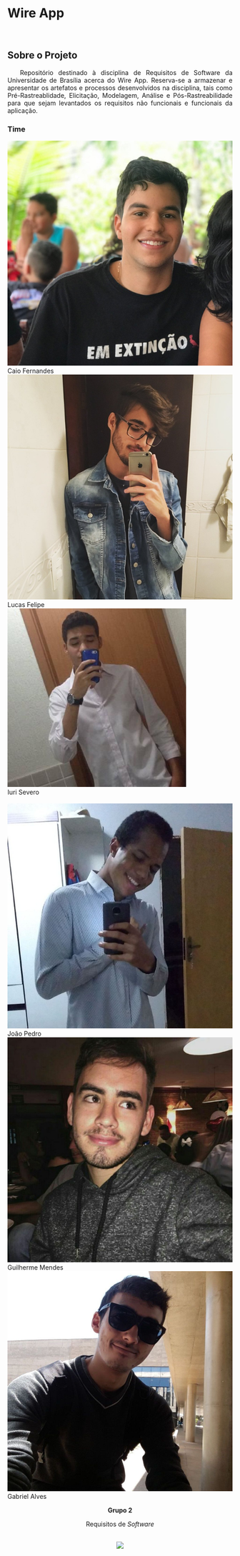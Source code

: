 # Wire App
<br>

## Sobre o Projeto

<p align="justify"> &emsp;&emsp;Repositório destinado à disciplina de Requisitos de Software da Universidade de Brasília acerca do Wire App. Reserva-se a armazenar e apresentar os artefatos e processos desenvolvidos na disciplina, tais como Pré-Rastreablidade, Elicitação, Modelagem, Análise e Pós-Rastreabilidade para que sejam levantados os requisitos não funcionais e funcionais da aplicação.</p>

<h3 class="display-1 sub-title2">Time</h3>

<div class="container">
  <div class="row">
    <div class="col-sm container-img">
    <img src="docs/assets/img/product/time/caio.jpg" alt="Caio Fernandes" class="img-thumbnail image">
            <div class="middle">
              <div class="text">
                Caio Fernandes
              </div>
            </div>
    </div>
    <div class="col-sm container-img">
    <img src="docs/assets/img/product/time/lucas.jpg" alt="Lucas Felipe" class="img-thumbnail image">  
          <div class="middle">
            <div class="text">
              Lucas Felipe
            </div>
          </div>
    </div>
    <div class="col-sm container-img">
    <img src="docs/assets/img/product/time/iuri.jpg" alt="Iuri Severo" class="img-thumbnail image">
        <div class="middle">
          <div class="text">
            Iuri Severo
          </div>
        </div>
    </div>
  </div>
  <br />
  <div class="row">
    <div class="col-sm container-img">
    <img src="docs/assets/img/product/time/joao_pedro.jpg" alt="João Pedro" class="img-thumbnail image">
        <div class="middle">
          <div class="text">
            João Pedro
          </div>
        </div>
    </div>    
    <div class="col-sm container-img">
    <img src="docs/assets/img/product/time/guilherme.jpg" alt="Guilherme Mendes" class="img-thumbnail image">
        <div class="middle">
            <div class="text">
              Guilherme Mendes
            </div>
        </div>
    </div>
    <div class="col-sm container-img">
    <img src="docs/assets/img/product/time/gabriel.jpg" alt="Gabriel Alves" class="img-thumbnail image">
        <div class="middle">
            <div class="text">
              Gabriel Alves
            </div>
        </div>
    </div>
</div>


<p align="center"><b>Grupo 2</b></p>
<p align="center">Requisitos de <i>Software</i> <br /><br />
<p align="center"><a href="https://fga.unb.br" target="_blank"><img width="230"src="https://4.bp.blogspot.com/-0aa6fAFnSnA/VzICtBQgciI/AAAAAAAARn4/SxVsQPFNeE0fxkCPVgMWbhd5qIEAYCMbwCLcB/s1600/unb-gama.png"></a></p>
</p>
